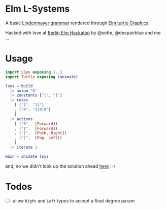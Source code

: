 # Elm L-Systems

A basic [Lindenmayer grammar](https://en.wikipedia.org/wiki/L-system) rendered
through [Elm turtle Graphics](http://package.elm-lang.org/packages/mgold/elm-turtle-graphics/1.0.2).

Hacked with love at [Berlin Elm Hackaton](http://www.meetup.com/berlin-elm-hackathon/)
by @sotte, @despairblue and me ...

# Usage

```elm
import LSys exposing (..)
import Turtle exposing (animate)

lsys = build
  |> axiom "0"
  |> constants ["[", "]"]
  |> rules
    [ ("1", "11")
    , ("0", "1[0]0")
    ]
  |> actions
    [ ("0",  [Forward])
    , ("1",  [Forward])
    , ("[",  [Push, Right])
    , ("]",  [Pop, Left])
    ]
  |> iterate 3

main = animate lsys
```

and, no we didn't look up the solution ahead [here](http://theburningmonk.com/2015/10/elm-fun-with-l-system-part-1/) :-)

# Todos
- [ ] allow `Right` and `Left` types to accept a float degree param
